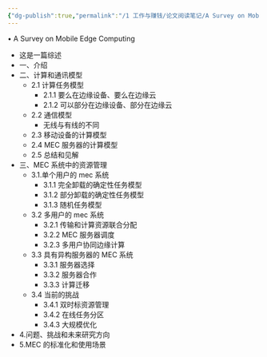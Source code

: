 ```yaml
---
{"dg-publish":true,"permalink":"/1 工作与赚钱/论文阅读笔记/A Survey on Mobile Edge Computing/","title":"A Survey on Mobile Edge Computing"}
---
```



• A Survey on Mobile Edge Computing
- 这是一篇综述
- 一、介绍
- 二、计算和通讯模型
  - 2.1 计算任务模型
    - 2.1.1 要么在边缘设备、要么在边缘云
    - 2.1.2 可以部分在边缘设备、部分在边缘云
  - 2.2 通信模型
    - 无线与有线的不同
  - 2.3 移动设备的计算模型
  - 2.4 MEC 服务器的计算模型
  - 2.5 总结和见解
- 三、MEC 系统中的资源管理
  - 3.1.单个用户的 mec 系统
    - 3.1.1 完全卸载的确定性任务模型
    - 3.1.2 部分卸载的确定性任务模型
    - 3.1.3 随机任务模型
  - 3.2 多用户的 mec 系统
    - 3.2.1 传输和计算资源联合分配
    - 3.2.2 MEC 服务器调度
    - 3.2.3 多用户协同边缘计算
  - 3.3 具有异构服务器的 MEC 系统
    - 3.3.1 服务器选择
    - 3.3.2 服务器合作
    - 3.3.3 计算迁移
  - 3.4 当前的挑战
    - 3.4.1 双时标资源管理
    - 3.4.2 在线任务分区
    - 3.4.3 大规模优化
- 4.问题、挑战和未来研究方向
- 5.MEC 的标准化和使用场景
